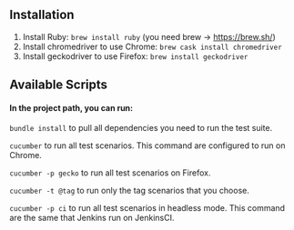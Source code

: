 ## Installation
1. Install Ruby: `brew install ruby` (you need brew -> https://brew.sh/)
2. Install chromedriver to use Chrome: `brew cask install chromedriver`
3. Install geckodriver to use Firefox: `brew install geckodriver`


## Available Scripts

#### In the project path, you can run:

`bundle install` to pull all dependencies you need to run the test suite.

`cucumber` to run all test scenarios. This command are configured to run on Chrome.

`cucumber -p gecko` to run all test scenarios on Firefox.

`cucumber -t @tag` to run only the tag scenarios that you choose.

`cucumber -p ci` to run all test scenarios in headless mode. This command are the same that Jenkins run on JenkinsCI.



